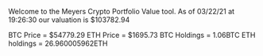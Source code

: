Welcome to the Meyers Crypto Portfolio Value tool. 
As of 03/22/21 at 19:26:30 our valuation is $103782.94 

BTC Price = $54779.29
 ETH Price = $1695.73
BTC Holdings = 1.06BTC
 ETH holdings = 26.960005962ETH 
